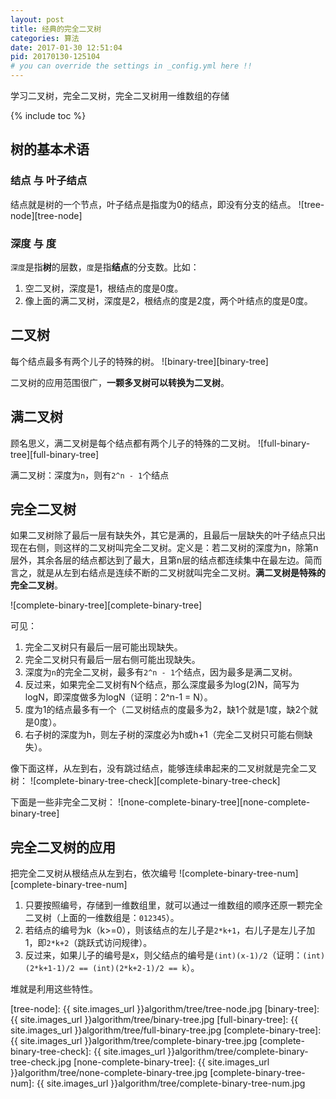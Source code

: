 ```yaml
---
layout: post
title: 经典的完全二叉树
categories: 算法
date: 2017-01-30 12:51:04
pid: 20170130-125104
# you can override the settings in _config.yml here !!
---
```

学习二叉树，完全二叉树，完全二叉树用一维数组的存储

{% include toc %}
## 树的基本术语

### 结点 与 叶子结点
结点就是树的一个节点，叶子结点是指度为0的结点，即没有分支的结点。
![tree-node][tree-node]

### 深度 与 度
`深度`是指**树**的层数，`度`是指**结点**的分支数。比如：
1. 空二叉树，深度是1，根结点的度是0度。
2. 像上面的满二叉树，深度是2，根结点的度是2度，两个叶结点的度是0度。

## 二叉树
每个结点最多有两个儿子的特殊的树。
![binary-tree][binary-tree]

二叉树的应用范围很广，**一颗多叉树可以转换为二叉树**。

## 满二叉树
顾名思义，满二叉树是每个结点都有两个儿子的特殊的二叉树。
![full-binary-tree][full-binary-tree]

满二叉树：深度为`n`，则有`2^n - 1`个结点

## 完全二叉树
如果二叉树除了最后一层有缺失外，其它是满的，且最后一层缺失的叶子结点只出现在右侧，则这样的二叉树叫完全二叉树。定义是：若二叉树的深度为n，除第n层外，其余各层的结点都达到了最大，且第n层的结点都连续集中在最左边。简而言之，就是从左到右结点是连续不断的二叉树就叫完全二叉树。**满二叉树是特殊的完全二叉树**。

![complete-binary-tree][complete-binary-tree]

可见：
1. 完全二叉树只有最后一层可能出现缺失。
2. 完全二叉树只有最后一层右侧可能出现缺失。
3. 深度为`n`的完全二叉树，最多有`2^n - 1`个结点，因为最多是满二叉树。
4. 反过来，如果完全二叉树有N个结点，那么深度最多为log(2)N，简写为logN，即深度做多为logN（证明：2^n-1 = N）。
5. 度为1的结点最多有一个（二叉树结点的度最多为2，缺1个就是1度，缺2个就是0度）。
6. 右子树的深度为h，则左子树的深度必为h或h+1（完全二叉树只可能右侧缺失）。

像下面这样，从左到右，没有跳过结点，能够连续串起来的二叉树就是完全二叉树：
![complete-binary-tree-check][complete-binary-tree-check]

下面是一些非完全二叉树：
![none-complete-binary-tree][none-complete-binary-tree]

## 完全二叉树的应用
把完全二叉树从根结点从左到右，依次编号
![complete-binary-tree-num][complete-binary-tree-num]

1. 只要按照编号，存储到一维数组里，就可以通过一维数组的顺序还原一颗完全二叉树（上面的一维数组是：`012345`）。
2. 若结点的编号为k（k>=0），则该结点的左儿子是`2*k+1`，右儿子是左儿子加1，即`2*k+2`（跳跃式访问规律）。
3. 反过来，如果儿子的编号是x，则父结点的编号是`(int)(x-1)/2`（证明：`(int)(2*k+1-1)/2 == (int)(2*k+2-1)/2 == k`）。


堆就是利用这些特性。

[tree-node]: {{ site.images_url }}algorithm/tree/tree-node.jpg
[binary-tree]: {{ site.images_url }}algorithm/tree/binary-tree.jpg
[full-binary-tree]: {{ site.images_url }}algorithm/tree/full-binary-tree.jpg
[complete-binary-tree]: {{ site.images_url }}algorithm/tree/complete-binary-tree.jpg
[complete-binary-tree-check]: {{ site.images_url }}algorithm/tree/complete-binary-tree-check.jpg
[none-complete-binary-tree]: {{ site.images_url }}algorithm/tree/none-complete-binary-tree.jpg
[complete-binary-tree-num]: {{ site.images_url }}algorithm/tree/complete-binary-tree-num.jpg
